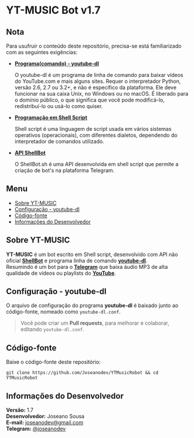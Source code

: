 # YT-MUSIC Bot v1.7

## Nota

Para usufruir o conteúdo deste repositório, precisa-se está familiarizado com as seguintes exigências:

- **[Programa(comando) - youtube-dl](https://github.com/ytdl-org/youtube-dl)**

	O youtube-dl é um programa de linha de comando para baixar vídeos do YouTube.com e mais alguns sites. Requer o interpretador Python, versão 2.6, 2.7 ou 3.2+, e não é específico da plataforma. Ele deve funcionar na sua caixa Unix, no Windows ou no macOS. É liberado para o domínio público, o que significa que você pode modificá-lo, redistribuí-lo ou usá-lo como quiser.

- **[Programação em Shell Script](https://pt.m.wikipedia.org/wiki/Shell_script)**

	Shell script é uma linguagem de script usada em vários sistemas operativos (operacionais), com diferentes dialetos, dependendo do interpretador de comandos utilizado.

- **[API ShellBot](https://github.com/shellscriptx/shellbot)**

	O ShellBot.sh é uma API desenvolvida em shell script que permite a criação de bot's na plataforma Telegram.

## Menu

- [Sobre YT-MUSIC](#Sobre-YT-MUSIC)
- [Configuração - youtube-dl](#Configuração---youtube-dl)
- [Código-fonte](#Código-fonte)
- [Informações do Desenvolvedor](#Informações-do-Desenvolvedor)

## Sobre YT-MUSIC

**YT-MUSIC** é um bot escrito em Shell script, desenvolvido com API não oficial **[ShellBot](https://github.com/shellscriptx/shellbot)** e programa linha de comando **[youtube-dl](https://github.com/ytdl-org/youtube-dl)**.  
Resumindo é um bot para o **[Telegram](https://telegram.org)** que baixa áudio MP3 de alta qualidade de vídeos ou playlists do **[YouTube](https://www.youtube.com)**.

## Configuração - youtube-dl

O arquivo de configuração do programa **youtube-dl** é baixado junto ao código-fonte, nomeado como `youtube-dl.conf`.  
> Você pode criar um **Pull requests**, para melhorar e colaborar, editando `youtube-dl.conf`.

## Código-fonte

Baixe o código-fonte deste repositório:

	git clone https://github.com/Joseanodev/YTMusicRobot && cd YTMusicRobot

## Informações do Desenvolvedor

**Versão:** 1.7  
**Desenvolvedor:** Joseano Sousa  
**E-mail:** joseanodev@gmail.com  
**Telegram:** [@joseanodev](https://t.me/joseanodev)
